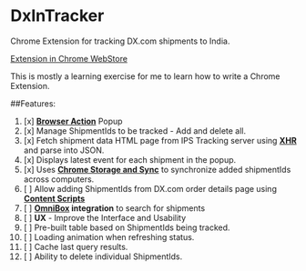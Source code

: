 DxInTracker
===========

Chrome Extension for tracking DX.com shipments to India.

[Extension in Chrome WebStore](https://chrome.google.com/webstore/detail/dx-shipment-tracker-for-i/kcdlapnkooffcjoamidhdbbcepoibbdj)

This is mostly a learning exercise for me to learn how to write a Chrome Extension.

##Features:
1. [x] [**Browser Action**](https://developer.chrome.com/extensions/browserAction) Popup
  1. [x] Manage ShipmentIds to be tracked - Add and delete all.
  2. [x] Fetch shipment data HTML page from IPS Tracking server using [**XHR**](https://developer.chrome.com/extensions/xhr) and parse into JSON.
  3. [x] Displays latest event for each shipment in the popup.
2. [x] Uses [**Chrome Storage and Sync**](https://developer.chrome.com/extensions/storage) to synchronize added shipmentIds across computers.
3. [ ] Allow adding ShipmentIds from DX.com order details page using [**Content Scripts**](https://developer.chrome.com/extensions/content_scripts)
4. [ ] **[OmniBox](https://developer.chrome.com/extensions/omnibox) integration** to search for shipments
5. [ ] **UX** - Improve the Interface and Usability
  1. [ ] Pre-built table based on ShipmentIds being tracked.
  2. [ ] Loading animation when refreshing status.
  3. [ ] Cache last query results.
  4. [ ] Ability to delete individual ShipmentIds.

